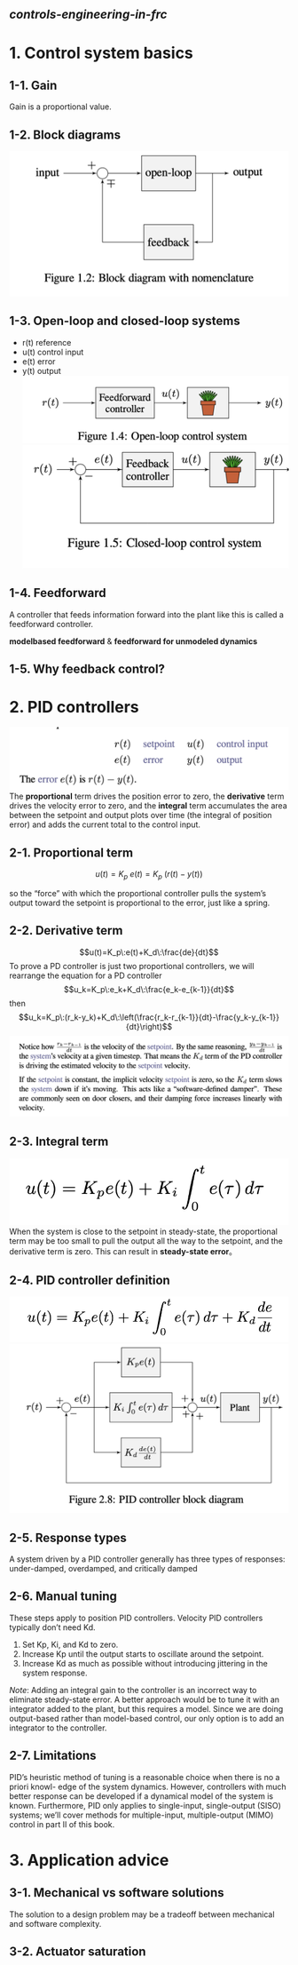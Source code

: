 
*controls-engineering-in-frc*
----
# 1. Control system basics
## 1-1. Gain
Gain is a proportional value.
## 1-2. Block diagrams
![Alt text](image.png)
## 1-3. Open-loop and closed-loop systems
- r(t) reference 
- u(t) control input
- e(t) error 
- y(t) output
![Alt text](image-1.png)
![Alt text](image-2.png)
## 1-4. Feedforward
A controller that feeds information forward into the plant like this is called a feedforward controller.  
 
**modelbased feedforward** & **feedforward for unmodeled dynamics**
## 1-5. Why feedback control?

# 2. PID controllers
![Alt text](image-3.png)
The **proportional** term drives the position error to zero, the **derivative** term drives the velocity error to zero, and the **integral** term accumulates the area between the setpoint and output plots over time (the integral of position error) and adds the current total to the control input.
## 2-1. Proportional term
$$u(t) = K_p\:e(t)=K_p\:(r(t)-y(t))$$

so the “force” with which the proportional controller pulls the system’s output toward the setpoint is proportional to the error, just like a spring.

## 2-2. Derivative term
$$u(t)=K_p\:e(t)+K_d\:\frac{de}{dt}$$
To prove a PD controller is just two proportional controllers, we will rearrange the equation for a PD controller
$$u_k=K_p\:e_k+K_d\:\frac{e_k-e_{k-1}}{dt}$$
then
$$u_k=K_p\:(r_k-y_k)+K_d\:\left(\frac{r_k-r_{k-1}}{dt}-\frac{y_k-y_{k-1}}{dt}\right)$$
![Alt text](image-4.png)
## 2-3. Integral term
![Alt text](image-5.png)
When the system is close to the setpoint in steady-state, the proportional term may be too small to pull the output all the way to the setpoint, and the derivative term is zero. This can result in **steady-state error**。
## 2-4. PID controller definition
![Alt text](image-6.png)
![Alt text](image-7.png)
## 2-5. Response types
A system driven by a PID controller generally has three types of responses: under-damped, overdamped, and critically damped
## 2-6. Manual tuning
These steps apply to position PID controllers. Velocity PID controllers typically don’t need Kd.
1. Set Kp, Ki, and Kd to zero.
2. Increase Kp until the output starts to oscillate around the setpoint.
3. Increase Kd as much as possible without introducing jittering in the system response. 

*Note*:  Adding an integral gain to the controller is an incorrect way to eliminate steady-state error. A better approach would be to tune it with an integrator added to the plant, but this requires a model. Since we are doing output-based rather than model-based control, our only option is to add an integrator to the controller.

## 2-7. Limitations
PID’s heuristic method of tuning is a reasonable choice when there is no a priori knowl- edge of the system dynamics. However, controllers with much better response can be developed if a dynamical model of the system is known. Furthermore, PID only applies to single-input, single-output (SISO) systems; we’ll cover methods for multiple-input, multiple-output (MIMO) control in part II of this book.

# 3. Application advice
## 3-1. Mechanical vs software solutions
The solution to a design problem may be a tradeoff between mechanical and software complexity.  
## 3-2. Actuator saturation
